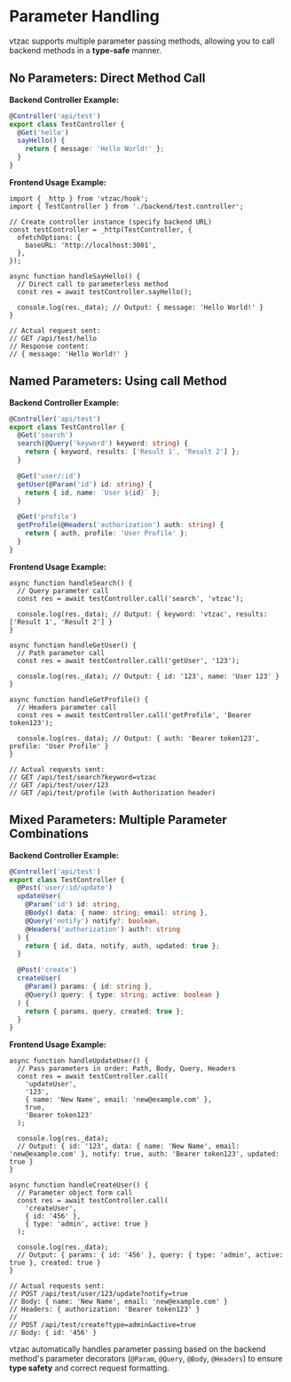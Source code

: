 # Parameter Handling

vtzac supports multiple parameter passing methods, allowing you to call backend methods in a **type-safe** manner.

## No Parameters: Direct Method Call

**Backend Controller Example:**

```typescript
@Controller('api/test')
export class TestController {
  @Get('hello')
  sayHello() {
    return { message: 'Hello World!' };
  }
}
```

**Frontend Usage Example:**

```tsx
import { _http } from 'vtzac/hook';
import { TestController } from './backend/test.controller';

// Create controller instance (specify backend URL)
const testController = _http(TestController, {
  ofetchOptions: {
    baseURL: 'http://localhost:3001',
  },
});

async function handleSayHello() {
  // Direct call to parameterless method
  const res = await testController.sayHello();

  console.log(res._data); // Output: { message: 'Hello World!' }
}
```

```
// Actual request sent:
// GET /api/test/hello
// Response content:
// { message: 'Hello World!' }
```

## Named Parameters: Using call Method

**Backend Controller Example:**

```typescript
@Controller('api/test')
export class TestController {
  @Get('search')
  search(@Query('keyword') keyword: string) {
    return { keyword, results: ['Result 1', 'Result 2'] };
  }

  @Get('user/:id')
  getUser(@Param('id') id: string) {
    return { id, name: `User ${id}` };
  }

  @Get('profile')
  getProfile(@Headers('authorization') auth: string) {
    return { auth, profile: 'User Profile' };
  }
}
```

**Frontend Usage Example:**

```tsx
async function handleSearch() {
  // Query parameter call
  const res = await testController.call('search', 'vtzac');

  console.log(res._data); // Output: { keyword: 'vtzac', results: ['Result 1', 'Result 2'] }
}

async function handleGetUser() {
  // Path parameter call
  const res = await testController.call('getUser', '123');

  console.log(res._data); // Output: { id: '123', name: 'User 123' }
}

async function handleGetProfile() {
  // Headers parameter call
  const res = await testController.call('getProfile', 'Bearer token123');

  console.log(res._data); // Output: { auth: 'Bearer token123', profile: 'User Profile' }
}
```

```
// Actual requests sent:
// GET /api/test/search?keyword=vtzac
// GET /api/test/user/123
// GET /api/test/profile (with Authorization header)
```

## Mixed Parameters: Multiple Parameter Combinations

**Backend Controller Example:**

```typescript
@Controller('api/test')
export class TestController {
  @Post('user/:id/update')
  updateUser(
    @Param('id') id: string,
    @Body() data: { name: string; email: string },
    @Query('notify') notify?: boolean,
    @Headers('authorization') auth?: string
  ) {
    return { id, data, notify, auth, updated: true };
  }

  @Post('create')
  createUser(
    @Param() params: { id: string },
    @Query() query: { type: string; active: boolean }
  ) {
    return { params, query, created: true };
  }
}
```

**Frontend Usage Example:**

```tsx
async function handleUpdateUser() {
  // Pass parameters in order: Path, Body, Query, Headers
  const res = await testController.call(
    'updateUser',
    '123',
    { name: 'New Name', email: 'new@example.com' },
    true,
    'Bearer token123'
  );

  console.log(res._data);
  // Output: { id: '123', data: { name: 'New Name', email: 'new@example.com' }, notify: true, auth: 'Bearer token123', updated: true }
}

async function handleCreateUser() {
  // Parameter object form call
  const res = await testController.call(
    'createUser',
    { id: '456' },
    { type: 'admin', active: true }
  );

  console.log(res._data);
  // Output: { params: { id: '456' }, query: { type: 'admin', active: true }, created: true }
}
```

```
// Actual requests sent:
// POST /api/test/user/123/update?notify=true
// Body: { name: 'New Name', email: 'new@example.com' }
// Headers: { authorization: 'Bearer token123' }
//
// POST /api/test/create?type=admin&active=true
// Body: { id: '456' }
```

vtzac automatically handles parameter passing based on the backend method's parameter decorators (`@Param`, `@Query`, `@Body`, `@Headers`) to ensure **type safety** and correct request formatting.
